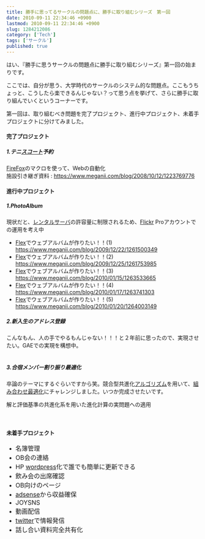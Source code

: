 ```yaml
---
title: 勝手に思ってるサークルの問題点に、勝手に取り組むシリーズ　第一回
date: 2010-09-11 22:34:46 +0900
lastmod: 2010-09-11 22:34:46 +0900
slug: 1284212086
category: ['Tech']
tags: ['サークル']
published: true
---
```




<p>はい、『勝手に思うサークルの問題点に勝手に取り組むシリーズ』第一回の始まりです。</p><p>ここでは、自分が思う、大学時代のサークルのシステム的な問題点。ここもうちょっと、こうしたら楽できるんじゃない？って思う点を挙げて、さらに勝手に取り組んでいくというコーナーです。</p><p>第一回は、取り組むべき問題を完了プロジェクト、進行中プロジェクト、未着手プロジェクトに分けてみました。</p>

<div class="section">
    <h4>完了プロジェクト</h4>
    
<div class="section">
    <h5>1.テニ<a class="keyword" href="http://d.hatena.ne.jp/keyword/%A5%B9%A5%B3%A1%BC%A5%C8">スコート</a>予約</h5>
    <p><a class="keyword" href="http://d.hatena.ne.jp/keyword/FireFox">FireFox</a>のマクロを使って、Webの自動化<br />
施設引き継ぎ資料 : <a href="https://www.meganii.com/blog/2008/10/12/1223769776">https://www.meganii.com/blog/2008/10/12/1223769776</a></p><p></p>

</div>
</div>
<div class="section">
    <h4>進行中プロジェクト</h4>
    
<div class="section">
    <h5>1.PhotoAlbum</h5>
    <p>現状だと、<a class="keyword" href="http://d.hatena.ne.jp/keyword/%A5%EC%A5%F3%A5%BF%A5%EB%A5%B5%A1%BC%A5%D0">レンタルサーバ</a>の許容量に制限されるため、<a class="keyword" href="http://d.hatena.ne.jp/keyword/Flickr">Flickr</a> Proアカウントでの運用を考え中</p>

<ul>
<li><a class="keyword" href="http://d.hatena.ne.jp/keyword/Flex">Flex</a>でウェブアルバムが作りたい！！(1) <a href="https://www.meganii.com/blog/2009/12/22/1261500349">https://www.meganii.com/blog/2009/12/22/1261500349</a></li>
<li><a class="keyword" href="http://d.hatena.ne.jp/keyword/Flex">Flex</a>でウェブアルバムが作りたい！！(2) <a href="https://www.meganii.com/blog/2009/12/25/1261753985">https://www.meganii.com/blog/2009/12/25/1261753985</a></li>
<li><a class="keyword" href="http://d.hatena.ne.jp/keyword/Flex">Flex</a>でウェブアルバムが作りたい！！(3) <a href="https://www.meganii.com/blog/2010/01/15/1263533665">https://www.meganii.com/blog/2010/01/15/1263533665</a></li>
<li><a class="keyword" href="http://d.hatena.ne.jp/keyword/Flex">Flex</a>でウェブアルバムが作りたい！！(4) <a href="https://www.meganii.com/blog/2010/01/17/1263741303">https://www.meganii.com/blog/2010/01/17/1263741303</a></li>
<li><a class="keyword" href="http://d.hatena.ne.jp/keyword/Flex">Flex</a>でウェブアルバムが作りたい！！(5) <a href="https://www.meganii.com/blog/2010/01/20/1264003149">https://www.meganii.com/blog/2010/01/20/1264003149</a></li>
</ul><p> </p>

</div>
<div class="section">
    <h5>2.新入生のアドレス登録</h5>
    <p>こんなもん、人の手でやるもんじゃない！！！と２年前に思ったので、実現させたい。GAEでの実現を構想中。<br />
<br />
</p>

</div>
<div class="section">
    <h5>3.合宿メンバー割り振り最適化</h5>
    <p>卒論のテーマにするぐらいですから笑。競合型共進化<a class="keyword" href="http://d.hatena.ne.jp/keyword/%A5%A2%A5%EB%A5%B4%A5%EA%A5%BA%A5%E0">アルゴリズム</a>を用いて、<a class="keyword" href="http://d.hatena.ne.jp/keyword/%C1%C8%A4%DF%B9%E7%A4%EF%A4%BB%BA%C7%C5%AC%B2%BD">組み合わせ最適化</a>にチャレンジしました。いつか完成させたいです。</p><p>解と評価基準の共進化系を用いた進化計算の実問題への適用<br />
<br />
<br />
</p>

</div>
</div>
<div class="section">
    <h4>未着手プロジェクト</h4>
    
<ul>
<li><span style="font-size:medium;">名簿管理</span></li>
<li><span style="font-size:medium;">OB会の連絡</span></li>
<li><span style="font-size:medium;">HP <a class="keyword" href="http://d.hatena.ne.jp/keyword/wordpress">wordpress</a>化で誰でも簡単に更新できる</span></li>
<li><span style="font-size:medium;">飲み会の出席確認</span></li>
<li><span style="font-size:medium;">OB向けのページ</span></li>
<li><span style="font-size:medium;"><a class="keyword" href="http://d.hatena.ne.jp/keyword/adsense">adsense</a>から収益確保</span></li>
<li><span style="font-size:medium;">JOYSNS</span></li>
<li><span style="font-size:medium;">動画配信</span></li>
<li><span style="font-size:medium;"><a class="keyword" href="http://d.hatena.ne.jp/keyword/twitter">twitter</a>で情報発信</span></li>
<li><span style="font-size:medium;">話し合い資料完全共有化</span></li>
</ul>
</div>
